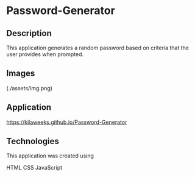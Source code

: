 # Password-Generator

## Description

This application generates a random password based on criteria that the user provides when prompted. 

## Images

(./assets/img.png)

## Application

https://kilaweeks.github.io/Password-Generator

## Technologies

This application was created using

HTML
CSS
JavaScript
